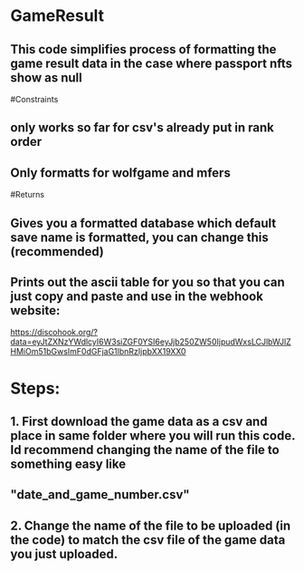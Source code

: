 # GameResult

## This code simplifies process of formatting the game result data in the case where passport nfts show as null

#Constraints
## only works so far for csv's already put in rank order
## Only formatts for wolfgame and mfers 

#Returns
## Gives you a formatted database which default save name is formatted, you can change this (recommended)
## Prints out the ascii table for you so that you can just copy and paste and use in the webhook website: 
https://discohook.org/?data=eyJtZXNzYWdlcyI6W3siZGF0YSI6eyJjb250ZW50IjpudWxsLCJlbWJlZHMiOm51bGwsImF0dGFjaG1lbnRzIjpbXX19XX0



# Steps:
## 1. First download the game data as a csv and place in same folder where you will run this code. Id recommend changing the name of the file to something easy like
## "date_and_game_number.csv"
## 2. Change the name of the file to be uploaded (in the code) to match the csv file of the game data you just uploaded.  
